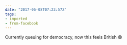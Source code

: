 ```yaml
---
date: "2017-06-08T07:23:57Z"
tags:
- imported
- from-facebook
---
```

Currently queuing for democracy, now this feels British 😄
